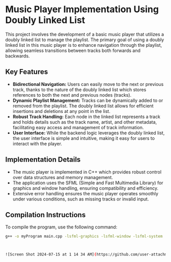 # Music Player Implementation Using Doubly Linked List

This project involves the development of a basic music player that utilizes a doubly linked list to manage the playlist. The primary goal of using a doubly linked list in this music player is to enhance navigation through the playlist, allowing seamless transitions between tracks both forwards and backwards.

## Key Features

- **Bidirectional Navigation:** Users can easily move to the next or previous track, thanks to the nature of the doubly linked list which stores references to both the next and previous nodes (tracks).
- **Dynamic Playlist Management:** Tracks can be dynamically added to or removed from the playlist. The doubly linked list allows for efficient insertions and deletions at any point in the list.
- **Robust Track Handling:** Each node in the linked list represents a track and holds details such as the track name, artist, and other metadata, facilitating easy access and management of track information.
- **User Interface:** While the backend logic leverages the doubly linked list, the user interface is simple and intuitive, making it easy for users to interact with the player.

## Implementation Details

- The music player is implemented in C++ which provides robust control over data structures and memory management.
- The application uses the SFML (Simple and Fast Multimedia Library) for graphics and window handling, ensuring compatibility and efficiency.
- Extensive error handling ensures the music player operates smoothly under various conditions, such as missing tracks or invalid input.

## Compilation Instructions

To compile the program, use the following command:

```sh
g++ -o myProgram main.cpp -lsfml-graphics -lsfml-window -lsfml-system



![Screen Shot 2024-07-15 at 1 14 34 AM](https://github.com/user-attachments/assets/856607f4-a450-4bda-9941-4de3cd405466)
